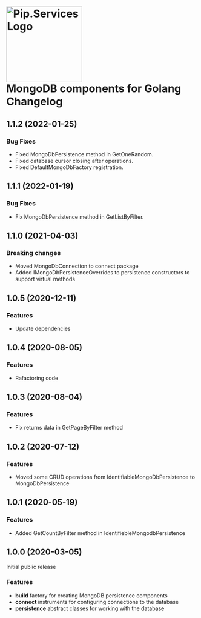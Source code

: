 # <img src="https://uploads-ssl.webflow.com/5ea5d3315186cf5ec60c3ee4/5edf1c94ce4c859f2b188094_logo.svg" alt="Pip.Services Logo" width="200"> <br/> MongoDB components for Golang Changelog

## <a name="1.1.2"></a> 1.1.2 (2022-01-25) 
### Bug Fixes
- Fixed MongoDbPersistence method in GetOneRandom.
- Fixed database cursor closing after operations.
- Fixed DefaultMongoDbFactory registration.

## <a name="1.1.1"></a> 1.1.1 (2022-01-19) 
### Bug Fixes
- Fix MongoDbPersistence method in GetListByFilter.

## <a name="1.1.0"></a> 1.1.0 (2021-04-03) 

### Breaking changes
* Moved MongoDbConnection to connect package
* Added IMongoDbPersistenceOverrides to persistence constructors to support virtual methods

## <a name="1.0.5"></a> 1.0.5 (2020-12-11) 

### Features
*  Update dependencies

## <a name="1.0.4"></a> 1.0.4 (2020-08-05) 

### Features
*  Rafactoring code

## <a name="1.0.3"></a> 1.0.3 (2020-08-04) 

### Features
*  Fix returns data in GetPageByFilter method

## <a name="1.0.2"></a> 1.0.2 (2020-07-12) 

### Features
* Moved some CRUD operations from IdentifiableMongoDbPersistence to MongoDbPersistence

## <a name="1.0.1"></a> 1.0.1 (2020-05-19) 

### Features
* Added GetCountByFilter method in IdentifiebleMongodbPersistence

## <a name="1.0.0"></a> 1.0.0 (2020-03-05)

Initial public release

### Features
* **build** factory for creating MongoDB persistence components
* **connect** instruments for configuring connections to the database
* **persistence** abstract classes for working with the database
